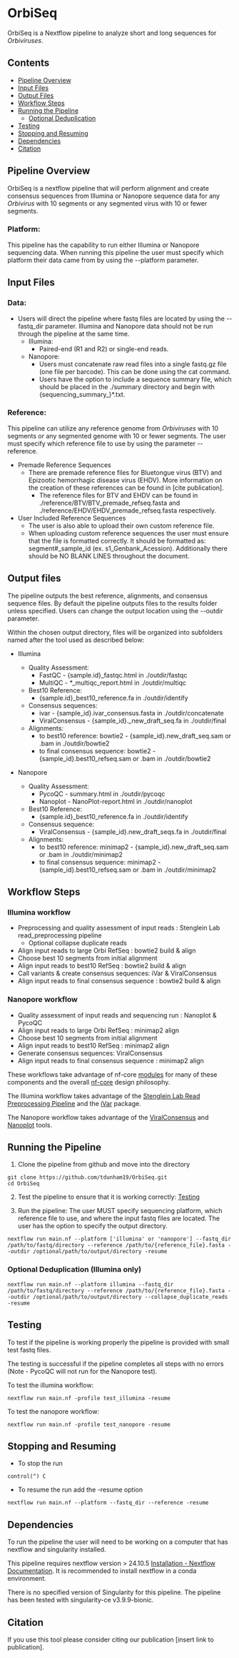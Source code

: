 # OrbiSeq
OrbiSeq is a Nextflow pipeline to analyze short and long sequences for *Orbiviruses*.

## Contents
- [Pipeline Overview](#Pipeline-Overview)
- [Input Files](#Input-Files)
- [Output Files](#Output-Files)
- [Workflow Steps](#Workflow-Steps)
- [Running the Pipeline](#Running-the-Pipeline)
	- [Optional Deduplication](#Optional-Deduplication)
- [Testing](#Testing)
- [Stopping and Resuming](#Stopping-and-Resuming)
- [Dependencies](#Dependencies)
- [Citation](#Citation)


## Pipeline Overview
OrbiSeq is a nextflow pipeline that will perform alignment and create consensus sequences from Illumina or Nanopore sequence data for any *Orbivirus* with 10 segments or any segmented virus with 10 or fewer segments. 

### Platform:
This pipeline has the capability to run either Illumina or Nanopore sequencing data. When running this pipeline the user must specify which platform their data came from by using the --platform parameter. 


## Input Files

### Data:
- Users will direct the pipeline where fastq files are located by using the --fastq_dir parameter. Illumina and Nanopore data should not be run through the pipeline at the same time. 
	- Illumina: 
		- Paired-end (R1 and R2) or single-end reads.
	- Nanopore: 
		- Users must concatenate raw read files into a single fastq.gz file (one file per barcode). This can be done using the cat command. 
		- Users have the option to include a sequence summary file, which should be placed in the ./summary directory and begin with {sequencing_summary_}*.txt. 

### Reference:

This pipeline can utilize any reference genome from *Orbiviruses* with 10 segments or any segmented genome with 10 or fewer segments. The user must specify which reference file to use by using the parameter --reference. 
- Premade Reference Sequences 
	- There are premade reference files for Bluetongue virus (BTV) and Epizootic hemorrhagic disease virus (EHDV). More information on the creation of these references can be found in [cite publication]. 
		- The reference files for BTV and EHDV can be found in ./reference/BTV/BTV_premade_refseq.fasta and ./reference/EHDV/EHDV_premade_refseq.fasta respectively. 
- User Included Reference Sequences	
	- The user is also able to upload their own custom reference file. 
	- When uploading custom reference sequences the user must ensure that the file is formatted correctly. It should be formatted as: segment#_sample_id (ex. s1_Genbank_Acession). Additionally there should be NO BLANK LINES throughout the document. 

## Output files

The pipeline outputs the best reference, alignments, and consensus sequence files. By default the pipeline outputs files to the results folder unless specified. Users can change the output location using the --outdir parameter. 

Within the chosen output directory, files will be organized into subfolders named after the tool used as described below: 
	
- Illumina 
	- Quality Assessment: 
		- FastQC - {sample.id}_fastqc.html in ./outdir/fastqc
		- MultiQC - *_multiqc_report.html in ./outdir/multiqc 
	- Best10 Reference: 
		- {sample.id}_best10_reference.fa in ./outdir/identify 
	- Consensus sequences: 
		- ivar - {sample_id}.ivar_consensus.fasta in ./outdir/concatenate
		- ViralConsensus - {sample_id}._new_draft_seq.fa in ./outdir/final
	- Alignments: 
		- to best10 reference: bowtie2 - {sample_id}.new_draft_seq.sam or .bam in ./outdir/bowtie2
		- to final consensus sequence: bowtie2 - {sample_id}.best10_refseq.sam or .bam in ./outdir/bowtie2
			
- Nanopore 
	- Quality Assessment: 
		- PycoQC - summary.html in ./outdir/pycoqc
		- Nanoplot - NanoPlot-report.html in ./outdir/nanoplot
	- Best10 Reference: 
		- {sample.id}_best10_reference.fa in ./outdir/identify 
	- Consensus sequence: 
		- ViralConsensus - {sample_id}.new_draft_seqs.fa in ./outdir/final
	- Alignments: 
		- to best10 reference: minimap2 - {sample_id}.new_draft_seq.sam or .bam in ./outdir/minimap2
		- to final consensus sequence: minimap2 - {sample_id}.best10_refseq.sam or .bam in ./outdir/minimap2
		
## Workflow Steps

### Illumina workflow 
- Preprocessing and quality assessment of input reads : Stenglein Lab read_preprocessing pipeline
	- Optional collapse duplicate reads 
- Align input reads to large Orbi RefSeq : bowtie2 build & align 
- Choose best 10 segments from initial alignment
- Align input reads to best10 RefSeq : bowtie2 build & align 
- Call variants & create consensus sequences: iVar & ViralConsensus
- Align input reads to final consensus sequence : bowtie2 build & align 

### Nanopore workflow 
- Quality assessment of input reads and sequencing run : Nanoplot & PycoQC
- Align input reads to large Orbi RefSeq : minimap2 align 
- Choose best 10 segments from initial alignment
- Align input reads to best10 RefSeq : minimap2 align 
- Generate consensus sequences: ViralConsensus
- Align input reads to final consensus sequence : minimap2 align
	
These workflows take advantage of nf-core [modules](https://nf-co.re/modules) for many of these components and the overall [nf-core](https://nf-co.re/) design philosophy.

The Illumina workflow takes advantage of the [Stenglein Lab Read Preprocessing Pipeline](https://github.com/stenglein-lab/read_preprocessing) and the [iVar](https://github.com/andersen-lab/ivar?tab=readme-ov-file) package. 

The Nanopore workflow takes advantage of the [ViralConsensus](https://github.com/niemasd/ViralConsensus) and [Nanoplot](https://github.com/wdecoster/NanoPlot) tools. 


## Running the Pipeline

1. Clone the pipeline from github and move into the directory
```
git clone https://github.com/tdunham19/OrbiSeq.git
cd OrbiSeq
```

2. Test the pipeline to ensure that it is working correctly: [Testing](#Testing)

3. Run the pipeline: The user MUST specify sequencing platform, which reference file to use, and where the input fastq files are located. The user has the option to specify the output directory. 
```
nextflow run main.nf --platform ['illumina' or 'nanopore'] --fastq_dir /path/to/fastq/directory --reference /path/to/{reference_file}.fasta --outdir /optional/path/to/output/directory -resume
```


### Optional Deduplication (Illumina only)

```
nextflow run main.nf --platform illumina --fastq_dir /path/to/fastq/directory --reference /path/to/{reference_file}.fasta --outdir /optional/path/to/output/directory --collapse_duplicate_reads -resume
```


## Testing

To test if the pipeline is working properly the pipeline is provided with small test fastq files. 

The testing is successful if the pipeline completes all steps with no errors (Note - PycoQC will not run for the Nanopore test).

To test the illumina workflow: 
```
nextflow run main.nf -profile test_illumina -resume
```

To test the nanopore workflow: 
```
nextflow run main.nf -profile test_nanopore -resume
```


## Stopping and Resuming 
- To stop the run
```
control(^) C
```
- To resume the run add the -resume option
```
nextflow run main.nf --platform --fastq_dir --reference -resume
```


## Dependencies
To run the pipeline the user will need to be working on a computer that has nextflow and singularity installed.

This pipeline requires nextflow version > 24.10.5 [Installation - Nextflow Documentation](https://www.nextflow.io/docs/latest/install.html). It is recommended to install nextflow in a conda environment. 

There is no specified version of Singularity for this pipeline. The pipeline has been tested with singularity-ce v3.9.9-bionic.


## Citation
If you use this tool please consider citing our publication [insert link to publication]. 